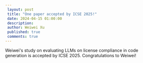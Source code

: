 ```yaml
---
 layout: post
 title: "One paper accepted by ICSE 2025!"
 date: 2024-04-15 01:00:00
 description:
 author: Weiwei Xu
 published: true
 comments: true
---
```


Weiwei's study on evaluating LLMs on license compliance in code generation is accepted by ICSE 2025. Congratulations to Weiwei!
